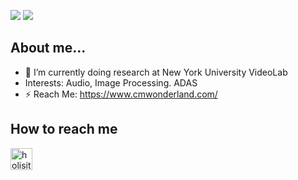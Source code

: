 ![](https://github-readme-stats.vercel.app/api?username=james20141606&show_icons=true)
![](https://github-profile-trophy.vercel.app/?username=james20141606&theme=onedark&column=6)

## About me...
- 🔭 I’m currently doing research at New York University VideoLab
- Interests: Audio, Image Processing. ADAS
- ⚡ Reach Me: https://www.cmwonderland.com/

## How to reach me
[<img align="left" alt="holisitc_developer | LinkedIn" width="35px" src="https://cdn.jsdelivr.net/npm/simple-icons@v3/icons/linkedin.svg" />][linkedin]







[linkedin]: https://www.linkedin.com/in/xupeng-chen

<!--
**james20141606/james20141606** is a ✨ _special_ ✨ repository because its `README.md` (this file) appears on your GitHub profile.

Here are some ideas to get you started:

- 🔭 I’m currently working on ...
- 🌱 I’m currently learning ...
- 👯 I’m looking to collaborate on ...
- 🤔 I’m looking for help with ...
- 💬 Ask me about ...
- 📫 How to reach me: ...
- 😄 Pronouns: ...
- ⚡ Fun fact: ...
-->
